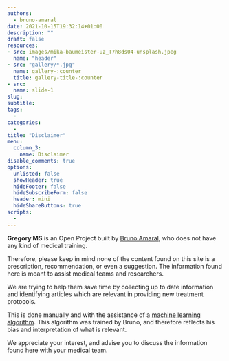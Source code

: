 ```yaml
---
authors:
  - bruno-amaral
date: 2021-10-15T19:32:14+01:00
description: ""
draft: false
resources: 
- src: images/mika-baumeister-uz_T7h8ds04-unsplash.jpeg
  name: "header"
- src: "gallery/*.jpg"
  name: gallery-:counter
  title: gallery-title-:counter
- src:
  name: slide-1
slug:
subtitle: 
tags: 
  - 
categories: 
  - 
title: "Disclaimer"
menu:
  column_3:
    name: Disclaimer
disable_comments: true
options:
  unlisted: false
  showHeader: true
  hideFooter: false
  hideSubscribeForm: false
  header: mini
  hideShareButtons: true
scripts:
  -
---
```


**Gregory MS** is an Open Project built by [Bruno Amaral](https://brunoamaral.eu), who does not have any kind of medical training.

Therefore, please keep in mind none of the content found on this site is a prescription, recommendation, or even a suggestion. The information found here is meant to assist medical teams and researchers. 

We are trying to help them save time by collecting up to date information and identifying articles which are relevant in providing new treatment protocols.

This is done manually and with the assistance of a [machine learning algorithm](https://en.wikipedia.org/wiki/Machine_learning). This algorithm was trained by Bruno, and therefore reflects his bias and interpretation of what is relevant.

We appreciate your interest, and advise you to discuss the information found here with your medical team.
